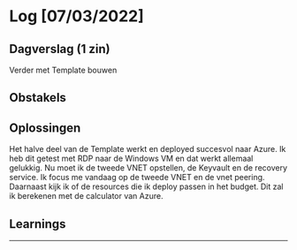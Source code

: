 # Log [07/03/2022]
 
## Dagverslag (1 zin)
Verder met Template bouwen
## Obstakels
 
## Oplossingen
 Het halve deel van de Template werkt en deployed succesvol naar Azure. Ik heb dit getest met RDP naar de Windows VM en dat werkt allemaal gelukkig. 
 Nu moet ik de tweede VNET opstellen, de Keyvault en de recovery service. Ik focus me vandaag op de tweede VNET en de vnet peering.
 Daarnaast kijk ik of de resources die ik deploy passen in het budget. Dit zal ik berekenen met de calculator van Azure.
## Learnings
 
---
